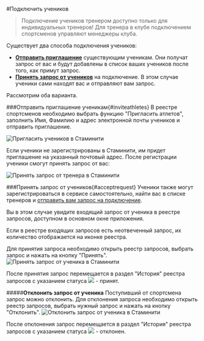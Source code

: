 #Подключить учеников
> Подключение учеников тренером доступно только для индивидуальных тренеров!
Для тренера в клубе подключением спортсменов управляют менеджеры клуба.

Существует два способа подключения учеников:
* **[Отправить приглашение](#inviteathletes)** существующим ученикам. Они получат запрос от вас и будут добавлены в список ваших учеников после того, как примут запрос.
* **[Принять запрос от учеников](#acceptrequest)** на подключение. В этом случае ученики сами находят вас и отправляют вам запрос. 

Рассмотрим оба варианта.

###Отправить приглашение ученикам{#inviteathletes}
В реестре спортсменов необходимо выбрать функцию "Пригласить атлетов", заполнить Имя, Фамилию и адрес электронной почты учеников и отправить приглашение.

![Пригласить учеников в Стаминити](https://content.staminity.com/assets/images/requests/invite_athletes.gif)

Если ученики не зарегистрированы в Стаминити, им придет приглашение на указанный почтовый адрес. После регистрации ученики смогут принять запрос от вас:
 
![Принять запрос от тренера в Стаминити](https://content.staminity.com/assets/images/requests/accept_inviteFromCoach.gif)


###Принять запрос от учеников{#acceptrequest}
Ученики также могут зарегистрироваться в сервисе самостоятельно, найти вас в списке тренеров и [отправить вам запрос на подключение](https://help.staminity.com/ru/athletes/coach-club-connection.html#startcoach).

Вы в этом случае увидите входящий запрос от ученика в реестре запросов, доступном в основном окне приложения. 

Если в реестре входящих запросов есть неотвеченный запрос, их количество отображается на иконке реестра.

Для принятия запроса необходимо открыть реестр запросов, выбрать запрос и нажать на кнопку "Принять". 
![Принять запрос от ученика в Стаминити](http://content.staminity.com/assets/images/requests/accept_request.gif)

После принятия запрос перемещается в раздел "История" реестра запросов с указанием статуса ![](http://content.staminity.com/assets/images/Accept_status.png) - принят.

#####**Отклонить запрос от ученика**
Поступивший от спортсмена запрос можно отклонить.
Для отклонения запроса необходимо открыть реестр запросов, выбрать нужный запрос и нажать на кнопку "Отклонить".
![Отклонить запрос от ученика в Стаминити](https://content.staminity.com/assets/images/requests/declineRequest.gif)

После отклонения запрос перемещается в раздел "История" реестра запросов с указанием статуса ![](http://content.staminity.com/assets/images/Decline_status.png) - отклонен.

